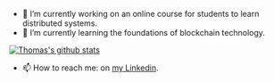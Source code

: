 
<!--
**ThomasCarstens/ThomasCarstens** is a ✨ _special_ ✨ repository because its `README.md` (this file) appears on your GitHub profile.

Here are some ideas to get you started:

- 🔭 I’m currently working on ...
- 🌱 I’m currently learning ...
- 👯 I’m looking to collaborate on ...
- 🤔 I’m looking for help with ...
- 💬 Ask me about ...
- 📫 How to reach me: ...
- 😄 Pronouns: ...
- ⚡ Fun fact: ...
-->

- 🔭 I’m currently working on an online course for students to learn distributed systems.
- 🌱 I’m currently learning the foundations of blockchain technology.

[![Thomas's github stats](https://github-readme-stats.vercel.app/api?username=ThomasCarstens)](https://github.com/anuraghazra/github-readme-stats)

- 📫 How to reach me: on [my Linkedin](https://www.linkedin.com/in/thomas-carstens-31632468/).
